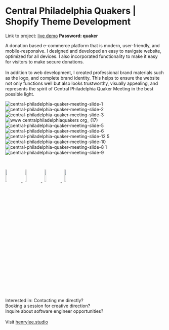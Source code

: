 # Central Philadelphia Quakers | Shopify Theme Development

Link to project: <a target="_blank" href="https://central-philadelphia-quakers.myshopify.com/">live demo</a>
<span><b>Password: quaker</b></span>

<!-- ## Description -->
A donation based e-commerce platform that is modern, user-friendly, and mobile-responsive. I designed and developed an easy to navigate website, optimized for all devices. I also incorporated functionality to make it easy for visitors to make secure donations.
<br><br>
In addition to web development, I created professional brand materials such as the logo, and complete brand identity. This helps to ensure the website not only functions well but also looks trustworthy, visually appealing, and represents the spirit of Central Philadelphia Quaker Meeting in the best possible light.

![central-philadelphia-quaker-meeting-slide-1](https://github.com/henryleestudio/quaker-shopify-theme/assets/101936420/c0f88ec5-4c4f-4f87-bd04-7cae8b526037)
![central-philadelphia-quaker-meeting-slide-2](https://github.com/henryleestudio/quaker-shopify-theme/assets/101936420/0ee9f2a4-471f-4d89-a47c-8e8f4398ef62)
![central-philadelphia-quaker-meeting-slide-3](https://github.com/henryleestudio/quaker-shopify-theme/assets/101936420/1b4a2fa8-d23f-4d67-87c3-c36ae86edec7)
![www centralphiladelphiaquakers org_ (17)](https://github.com/henryleestudio/quaker-shopify-theme/assets/101936420/91e394d3-9900-4cc8-a571-8273b668b965)
![central-philadelphia-quaker-meeting-slide-5](https://github.com/henryleestudio/quaker-shopify-theme/assets/101936420/78b12db9-fbe4-41ed-92f8-063a26ed8d1c)
![central-philadelphia-quaker-meeting-slide-6](https://github.com/henryleestudio/quaker-shopify-theme/assets/101936420/5af185a0-2f9c-40ea-8672-2ee313a1198e)
![central-philadelphia-quaker-meeting-slide-12 5](https://github.com/henryleestudio/quaker-shopify-theme/assets/101936420/efe0d04f-eaec-4dbc-b1f5-2dce1acf0b23)
![central-philadelphia-quaker-meeting-slide-10](https://github.com/henryleestudio/quaker-shopify-theme/assets/101936420/c6768366-bfc0-4699-adb9-ae54b77ef723)
![central-philadelphia-quaker-meeting-slide-8 1](https://github.com/henryleestudio/quaker-shopify-theme/assets/101936420/a594d44b-370b-46b1-a618-1a3f541a4472)
![central-philadelphia-quaker-meeting-slide-9](https://github.com/henryleestudio/quaker-shopify-theme/assets/101936420/e836add5-ab33-4436-884f-214226a4e1b7)

<br>
<p align="left">
  <a href="https://henrylee.studio/" target="_blank">
    <img src="https://user-images.githubusercontent.com/101936420/172000054-7df36c23-7223-488f-8ecd-9f6bb4a79ff4.png" width="10%"/>
  </a>
&nbsp
  <a href="https://www.linkedin.com/in/henry-lee-studio/" target="_blank">
    <img src="https://user-images.githubusercontent.com/101936420/172000064-68bffe39-7735-44bf-8b9e-5228913c5eed.png" width="10%"/>
  </a>
&nbsp
  <a href="https://twitter.com/henryleestudio" target="_blank">
    <img src="https://user-images.githubusercontent.com/101936420/172000066-76823694-4946-4c18-9b6c-866c9428a49c.png" width="10%"/>
  </a>
&nbsp
   <a href="https://henrylee.studio/images/resume/henry-lee-resume-shopify-design-development.pdf" target="_blank">
      <img src="https://user-images.githubusercontent.com/101936420/172000081-20e4d8e7-7785-4e19-94a9-4be5cf40506c.png" width="10%"/>
  </a>
  </p>

<section margin-left:50px;>
Interested in:
Contacting me directly? <br>
Booking a session for creative direction? <br>
Inquire about software engineer opportunities? <br>
<br>
Visit <a href = "https://henrylee.studio/">henrylee.studio</a>
</section>

